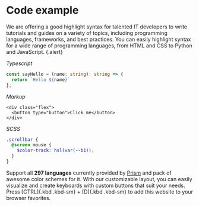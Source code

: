 # Code example

We are offering a good highlight syntax for talented IT developers to write tutorials and guides on a variety of topics, including programming languages, frameworks, and best practices. You can easily highlight syntax for a wide range of programming languages, from HTML and CSS to Python and JavaScript. {.alert}

_Typescript_

``` typescript
const sayHello = (name: string): string => {
  return `Hello ${name}`
};
```

_Markup_

``` markup
<div class="flex">
  <button type="button">Click me</button>
</div>
```

_SCSS_

``` scss
.scrollbar {
  @screen mouse {
    $color-track: hsl(var(--b1));
  }
}
```

Support all **297 languages** currently provided by [Prism](https://prismjs.com/) and pack of awesome color schemes for it. With our customizable layout, you can easily visualize and create keyboards with custom buttons that suit your needs. Press [CTRL]{.kbd .kbd-sm} + [D]{.kbd .kbd-sm} to add this website to your browser favorites.
